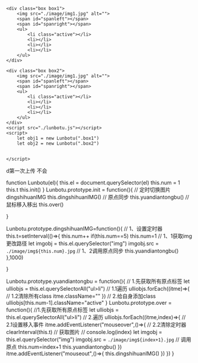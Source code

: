 <style>
    * {padding:0px;margin:0px;}
    .box {width:500px;height:180px;overflow: hidden; position: relative;margin:30px auto;}
    .box img {
        width: 100%;
        height:100%;
    }
    .box span:nth-of-type(1){
        display: block;
        width: 50px;
        height: 50px;
        background:red;
        position: absolute;
        left:0;
        top:0;
    }
    .box span:nth-of-type(2){
        display: block;
        width: 50px;
        height: 50px;
        background:red;
        position: absolute;
        right: 0;
        top:0;
    }
    ul {
        list-style:none;
        position: absolute;
        bottom: 10px;
        left: 50%;
        margin-left: -30px;
    }
    ul li {
        float: left;
        width: 10px;
        height:10px;
        background: #fff;
        border-radius: 50%;
        margin-right: 10px;
    }
    ul li.active {background: blue;}
    </style>
    
    
    <div class="box box1">
        <img src="./image/img1.jpg" alt="">
        <span id="spanleft"></span>
        <span id="spanright"></span>
        <ul>
            <li class="active"></li>
            <li></li>
            <li></li>
            <li></li>
        </ul>
    </div>

    <div class="box box2">
        <img src="./image/img1.jpg" alt="">
        <span id="spanleft"></span>
        <span id="spanright"></span>
        <ul>
            <li class="active"></li>
            <li></li>
            <li></li>
            <li></li>
        </ul>
    </div>
    <script src="./lunbotu.js"></script>
    <script>
        let obj1 = new Lunbotu(".box1")
        let obj2 = new Lunbotu(".box2")

        
    </script>
    
    
    
    
    
   d第一次上传  不会   
   
   function Lunbotu(el){
    this.el = document.querySelector(el)
    this.num = 1
    this.t
    this.init()
}
Lunbotu.prototype.init = function(){
    // 定时切换图片  dingshihuanIMG
    this.dingshihuanIMG()
    // 原点同步
    this.yuandiantongbu()
    // 鼠标移入移出
    this.over()
    
}

Lunbotu.prototype.dingshihuanIMG=function(){
    // 1、设置定时器
    this.t=setInterval(()=>{
        this.num++
        if(this.num==5) this.num=1
        // 1、1获取img更改路径
        let imgobj = this.el.querySelector("img")
        imgobj.src = `./image/img${this.num}.jpg`
         // 1、2调用原点同步
         this.yuandiantongbu()
    },1000)
    
}

Lunbotu.prototype.yuandiantongbu = function(){
    // 1.先获取所有原点标签
    let ulliobjs = this.el.querySelectorAll("ul>li")
    // 1.1遍历
    ulliobjs.forEach((itme)=>{
    // 1.2清除所有class
    itme.className=""
    })
    // 2.给自身添加class
    ulliobjs[this.num-1].className="active"
}
Lunbotu.prototype.over = function(){
    //1.先获取所有原点标签
    let ulliobjs = this.el.querySelectorAll("ul>li")
    // 2.遍历
    ulliobjs.forEach((itme,index)=>{
    // 2.1设置移入事件
    itme.addEventListener("mouseover",()=>{
    // 2.2清除定时器
    clearInterval(this.t)
    // 获取图片
    // console.log(index)
    let imgobj = this.el.querySelector("img")
    imgobj.src = `./image/img${index+1}.jpg`
    // 调用原点
    this.num=index+1
    this.yuandiantongbu()
    })
    itme.addEventListener("mouseout",()=>{
        this.dingshihuanIMG()
    })
    })
}
